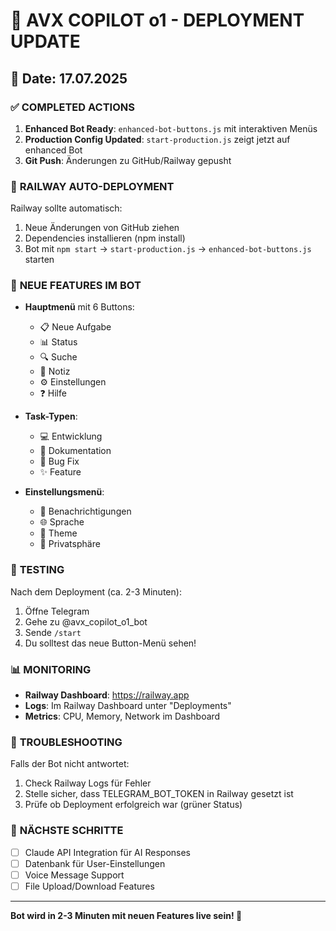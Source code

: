 # 🚀 AVX COPILOT o1 - DEPLOYMENT UPDATE

## 📅 Date: 17.07.2025

### ✅ **COMPLETED ACTIONS**
1. **Enhanced Bot Ready**: `enhanced-bot-buttons.js` mit interaktiven Menüs
2. **Production Config Updated**: `start-production.js` zeigt jetzt auf enhanced Bot
3. **Git Push**: Änderungen zu GitHub/Railway gepusht

### 🔄 **RAILWAY AUTO-DEPLOYMENT**
Railway sollte automatisch:
1. Neue Änderungen von GitHub ziehen
2. Dependencies installieren (npm install)
3. Bot mit `npm start` → `start-production.js` → `enhanced-bot-buttons.js` starten

### 📱 **NEUE FEATURES IM BOT**
- **Hauptmenü** mit 6 Buttons:
  - 📋 Neue Aufgabe
  - 📊 Status
  - 🔍 Suche
  - 📝 Notiz
  - ⚙️ Einstellungen
  - ❓ Hilfe

- **Task-Typen**:
  - 💻 Entwicklung
  - 📄 Dokumentation
  - 🔧 Bug Fix
  - ✨ Feature

- **Einstellungsmenü**:
  - 🔔 Benachrichtigungen
  - 🌐 Sprache
  - 🎨 Theme
  - 🔐 Privatsphäre

### 🧪 **TESTING**
Nach dem Deployment (ca. 2-3 Minuten):
1. Öffne Telegram
2. Gehe zu @avx_copilot_o1_bot
3. Sende `/start`
4. Du solltest das neue Button-Menü sehen!

### 📊 **MONITORING**
- **Railway Dashboard**: https://railway.app
- **Logs**: Im Railway Dashboard unter "Deployments"
- **Metrics**: CPU, Memory, Network im Dashboard

### 🐛 **TROUBLESHOOTING**
Falls der Bot nicht antwortet:
1. Check Railway Logs für Fehler
2. Stelle sicher, dass TELEGRAM_BOT_TOKEN in Railway gesetzt ist
3. Prüfe ob Deployment erfolgreich war (grüner Status)

### 🎯 **NÄCHSTE SCHRITTE**
- [ ] Claude API Integration für AI Responses
- [ ] Datenbank für User-Einstellungen
- [ ] Voice Message Support
- [ ] File Upload/Download Features

---

**Bot wird in 2-3 Minuten mit neuen Features live sein! 🎉**

